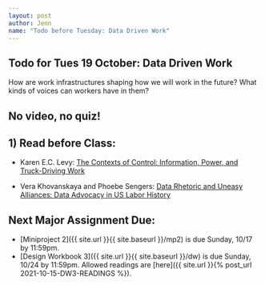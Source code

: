 ```yaml
---
layout: post
author: Jenn
name: "Todo before Tuesday: Data Driven Work"
---
```

## Todo for Tues 19 October: Data Driven Work

How are work infrastructures shaping how we will work in the future? What kinds of voices can workers have in them?

## No video, no quiz!

## 1) Read before Class:

-   Karen E.C. Levy: [The Contexts of Control: Information, Power, and Truck-Driving Work](https://www.tandfonline.com/doi/pdf/10.1080/01972243.2015.998105)

-   Vera Khovanskaya and Phoebe Sengers: [Data Rhetoric and Uneasy Alliances: Data Advocacy in US Labor History](https://doi.org/10.1145/3322276.3323691)

## Next Major Assignment Due:

-   [Miniproject 2]({{ site.url }}{{ site.baseurl }}/mp2) is due Sunday, 10/17 by 11:59pm.
-   [Design Workbook 3]({{ site.url }}{{ site.baseurl }}/dw) is due Sunday, 10/24 by 11:59pm. Allowed readings are [here]({{ site.url }}{% post_url 2021-10-15-DW3-READINGS %}).
